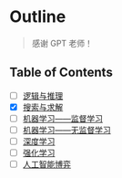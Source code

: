 # Outline

> 感谢 GPT 老师！

## Table of Contents

- [ ] [逻辑与推理](logic.md)
- [x] [搜索与求解](search.md)
- [ ] [机器学习——监督学习](ml_s.md)
- [ ] [机器学习——无监督学习](ml_uns.md)
- [ ] [深度学习](dl.md)
- [ ] [强化学习](rl.md)
- [ ] [人工智能博弈](game.md)